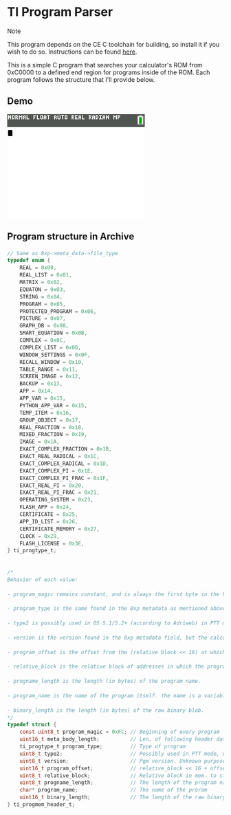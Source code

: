 # TI Program Parser

> [!NOTE]  
> This program depends on the CE C toolchain for building, so install it if you wish to do so. Instructions can be found [here](https://ce-programming.github.io/toolchain/static/getting-started.html).

This is a simple C program that searches your calculator's ROM from 0xC0000 to a defined end region for programs inside of the ROM. Each program follows the structure that I'll provide below.

## Demo
![](https://raw.githubusercontent.com/Pdawg-bytes/ti-program-parser/main/screen_record/screen.gif)

## Program structure in Archive
```c
// Same as 8xp->meta_data->file_type
typedef enum {
    REAL = 0x00,
    REAL_LIST = 0x01,
    MATRIX = 0x02,
    EQUATON = 0x03,
    STRING = 0x04,
    PROGRAM = 0x05,
    PROTECTED_PROGRAM = 0x06,
    PICTURE = 0x07,
    GRAPH_DB = 0x08,
    SMART_EQUATION = 0x0B,
    COMPLEX = 0x0C,
    COMPLEX_LIST = 0x0D,
    WINDOW_SETTINGS = 0x0F,
    RECALL_WINDOW = 0x10,
    TABLE_RANGE = 0x11,
    SCREEN_IMAGE = 0x12,
    BACKUP = 0x13,
    APP = 0x14,
    APP_VAR = 0x15,
    PYTHON_APP_VAR = 0x15,
    TEMP_ITEM = 0x16,
    GROUP_OBJECT = 0x17,
    REAL_FRACTION = 0x18,
    MIXED_FRACTION = 0x19,
    IMAGE = 0x1A,
    EXACT_COMPLEX_FRACTION = 0x1B,
    EXACT_REAL_RADICAL = 0x1C,
    EXACT_COMPLEX_RADICAL = 0x1D,
    EXACT_COMPLEX_PI = 0x1E,
    EXACT_COMPLEX_PI_FRAC = 0x1F,
    EXACT_REAL_PI = 0x20,
    EXACT_REAL_PI_FRAC = 0x21,
    OPERATING_SYSTEM = 0x23,
    FLASH_APP = 0x24,
    CERTIFICATE = 0x25,
    APP_ID_LIST = 0x26,
    CERTIFICATE_MEMORY = 0x27,
    CLOCK = 0x29,
    FLASH_LICENSE = 0x3E,
} ti_progtype_t;


/*
Behavior of each value:

- program_magic remains constant, and is always the first byte in the header.

- program_type is the same found in the 8xp metadata as mentioned above.

- type2 is possibly used in OS 5.1/5.2+ (according to Adriweb) in PTT mode, but is otherwise ignored. TIs docs mention it as an unused flag byte.

- version is the version found in the 8xp metadata field, but the calculator will not accept the file if version is over 0x06.

- program_offset is the offset from the (relative block << 16) at which the beginning of the header is.

- relative_block is the relative block of addresses in which the program is stored. it's used to calculate the offset. 0xD with a program_offset of 0 means that the program starts at 0xD0000. if an entire program does not fit in one block, it is shifted up to the next one.

- progname_length is the length (in bytes) of the program name.

- program_name is the name of the program itself. the name is a variable length, but the 8XP format itself limits the size to a fixed 8 chars, and the 8xp header is a fixed size that fills missing chars with 0s.

- binary_length is the length (in bytes) of the raw binary blob.
*/
typedef struct {
	const uint8_t program_magic = 0xFC; // Beginning of every program
	uint16_t meta_body_length;          // Len. of following header data + binary
	ti_progtype_t program_type;         // Type of program
	uint8_t type2;                      // Possibly used in PTT mode, usually 0x0
	uint8_t version;                    // Pgm version. Unknown purpose. <=0x6
	uint16_t program_offset;            // relative_block << 16 + offset
	uint8_t relative_block;             // Relative block in mem. to start offset
	uint8_t progname_length;            // The length of the program name
	char* program_name;                 // The name of the proram
	uint16_t binary_length;             // The length of the raw binary blob
} ti_progmem_header_t;
```
